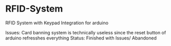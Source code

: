 # RFID-System
RFID System with Keypad Integration for arduino

Issues: Card banning system is technically useless since the reset button of arduino refresshes everything
Status: Finished with Issues/ Abandoned
